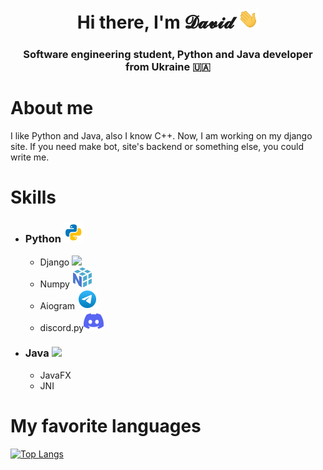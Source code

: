 <h1 align="center">Hi there, I'm 𝓓𝓪𝓿𝓲𝓭 <img src="https://github.com/AsfhtgkDavid/AsfhtgkDavid/raw/main/images/Hi.gif" height="32"/></h1>
<h3 align="center">Software engineering student, Python and Java developer from Ukraine 🇺🇦</h3>

# About me
I like Python and Java, also I know C++. Now, I am working on my django site. If you need make bot, site's backend or something else, you could write me.


# Skills
 - ### Python <img src="https://github.com/AsfhtgkDavid/AsfhtgkDavid/raw/main/images/python.svg" height=32/>
	- Django <img src="https://github.com/AsfhtgkDavid/AsfhtgkDavid/raw/main/images/django.svg" height=32/>
	- Numpy <img src="https://github.com/AsfhtgkDavid/AsfhtgkDavid/raw/main/images/numpy.svg" height=32/>
	- Aiogram <img src="https://github.com/AsfhtgkDavid/AsfhtgkDavid/raw/main/images/telegram.svg" height=32/>
	- discord.py<img src="https://github.com/AsfhtgkDavid/AsfhtgkDavid/raw/main/images/discord.svg" height=32/>
- ### Java <img src="https://github.com/AsfhtgkDavid/AsfhtgkDavid/raw/main/images/java3.svg" height=32/>
	- JavaFX
	- JNI


# My favorite languages
[![Top Langs](https://github-readme-stats.vercel.app/api/top-langs/?username=AsfhtgkDavid&layout=compact)](https://github.com/anuraghazra/github-readme-stats)
